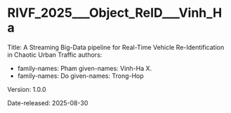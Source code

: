 # RIVF_2025___Object_ReID___Vinh_Ha

Title: A Streaming Big-Data pipeline for Real-Time Vehicle Re-Identification in Chaotic Urban Traffic
authors:
  - family-names: Pham
    given-names: Vinh-Ha X.
  - family-names: Do
    given-names: Trong-Hop

Version: 1.0.0

Date-released: 2025-08-30
